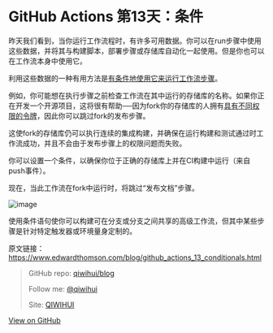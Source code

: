 # GitHub Actions 第13天：条件


昨天我们看到，当你运行工作流程时，有许多可用数据。你可以在run步骤中使用这些数据，并将其与构建脚本，部署步骤或存储库自动化一起使用。但是你也可以在工作流本身中使用它。

利用这些数据的一种有用方法是[有条件地使用它来运行工作流步骤](https://help.github.com/en/actions/automating-your-workflow-with-github-actions/workflow-syntax-for-github-actions#jobsjob_idif)。

例如，你可能想在执行步骤之前检查工作流在其中运行的存储库的名称。如果你正在开发一个开源项目，这将很有帮助──因为fork你的存储库的人拥有[具有不同权限的令牌](https://qiwihui.com/qiwihui-blog-94/)，因此你可以跳过fork的发布步骤。

<!--more-->

这使fork的存储库仍可以执行连续的集成构建，并确保在运行构建和测试通过时工作流成功，并且不会由于发布步骤上的权限问题而失败。

你可以设置一个条件，以确保你位于正确的存储库上并在CI构建中运行（来自push事件）。

<script src="https://gist.github.com/ethomson/9befd0258967e0a3006295b149792c84.js"></script>

现在，当此工作流在fork中运行时，将跳过“发布文档”步骤。

![image](https://user-images.githubusercontent.com/3297411/77768483-81418880-707d-11ea-8e35-d932d5d032cf.png)

使用条件语句使你可以构建可在分支或分支之间共享的高级工作流，但其中某些步骤是针对特定触发器或环境量身定制的。

原文链接：https://www.edwardthomson.com/blog/github_actions_13_conditionals.html

> GitHub repo: [qiwihui/blog](https://github.com/qiwihui/blog)
>
> Follow me: [@qiwihui](https://github.com/qiwihui)
>
> Site: [QIWIHUI](https://qiwihui.com)


[View on GitHub](https://github.com/qiwihui/blog/issues/96)


